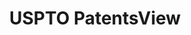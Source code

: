 ---
layout: default
bigquery: https://console.cloud.google.com/bigquery?p=patents-public-data&d=patentsview&page=dataset
citation: Attribution should be given to PatentsView for use, distribution, or derivative
  works.
code: https://github.com/CSSIP-AIR/PatentsView-Code-Snippets/
contributors: USPTO
cost: None
description: 'PatentsView includes US patent data including raw data (summaries, applications,
  pregrant applications), disambugations of inventors and assignees, and inventor
  gender estimates.  Also foreign priority data, # of figures and sheets, and government
  interest statements.'
documentation: https://patentsview.org/query/builder-faqs
last_edit: 04/07/2022, 03:21:07
location: https://patentsview.org/
maintained_by: USPTO
record_creation_timestamp: 12/2/2020 17:20:46
schema_fields:
- num_claims
- designation
- doctype
- lawyer_id
- category_id
- disamb_assignee_id_20191008
- rawinventor_id
- text
- patent_id
- organization_id
- number
- rawlocation_id
- rel_id
- lapse_of_patent
- disamb_assignee_id_20200630
- classification_data_source
- disamb_inventor_id_20201229
- date
- level_two
- disamb_assignee_id_20191231
- abstract
- organization
- disamb_assignee_id_20181127
- reldocno
- disamb_inventor_id_20200331
- subsection_id
- id
- series_code
- role
- name
- subclass
- num_sheets
- deceased
- disamb_assignee_id_20200331
- subgroup_id
- action_date
- latin_name
- variety
- title
- rawassignee_id
- category
- term_extension
- classification_status
- section_id
- status
- symbol_position
- inventor_id
- disamb_assignee_id_20200929
- ipc_version_indicator
- exemplary
- location_id
- level_one
- country_transformed
- attribution_status
- classification_level
- fname
- disamb_inventor_id_20170808
- name_last
- disamb_inventor_id_20181127
- application_id
- assignee_id
- sector_title
- _371_date
- name_first
- male_flag
- level_three
- num
- county_fips
- disamb_inventor_id_20190820
- male
- disamb_assignee_id_20190312
- disamb_inventor_id_20170307
- classification_value
- applicant_type
- term_disclaimer
- disamb_inventor_id_20171003
- term_grant
- group_id
- length
- disamb_inventor_id_20200630
- latlong
- filename
- disclaimer_date
- withdrawn
- doc_type
- ipc_class
- dependent
- state
- latitude
- gi_statement
- f102_date
- field_title
- kind
- disamb_inventor_id_20200929
- disamb_assignee_id_20190820
- contract_award_number
- field_id
- publication_number
- disamb_inventor_id_20180528
- uuid
- longitude
- subclass_id
- disamb_inventor_id_20171226
- subcategory_id
- city
- disamb_inventor_id_20191008
- num_figures
- state_fips
- mainclass_id
- relkind
- section
- rule_47
- citation_id
- sequence
- disamb_inventor_id_20190312
- main_group
- f371_date
- lname
- country
- disamb_inventor_id_20191231
- subgroup
- type
- group
- county
- _102_date
shortname: patentsview
tags:
- disambiguation
- United States
- gender
terms_of_use: Creative Commons Attribution 4.0 International License.
timeframe: 1963-1999
title: USPTO PatentsView
uuid: cf1780b1-e265-4e49-8d1d-83b9cfe0fd9a
---